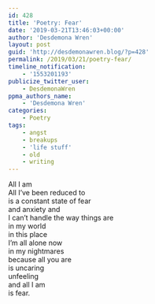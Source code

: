 ```yaml
---
id: 428
title: 'Poetry: Fear'
date: '2019-03-21T13:46:03+00:00'
author: 'Desdemona Wren'
layout: post
guid: 'http://desdemonawren.blog/?p=428'
permalink: /2019/03/21/poetry-fear/
timeline_notification:
    - '1553201193'
publicize_twitter_user:
    - DesdemonaWren
ppma_authors_name:
    - 'Desdemona Wren'
categories:
    - Poetry
tags:
    - angst
    - breakups
    - 'life stuff'
    - old
    - writing
---
```


All I am  
All I’ve been reduced to  
is a constant state of fear  
and anxiety and  
I can’t handle the way things are  
in my world  
in this place  
I’m all alone now  
in my nightmares  
because all you are  
is uncaring  
unfeeling  
and all I am  
is fear.